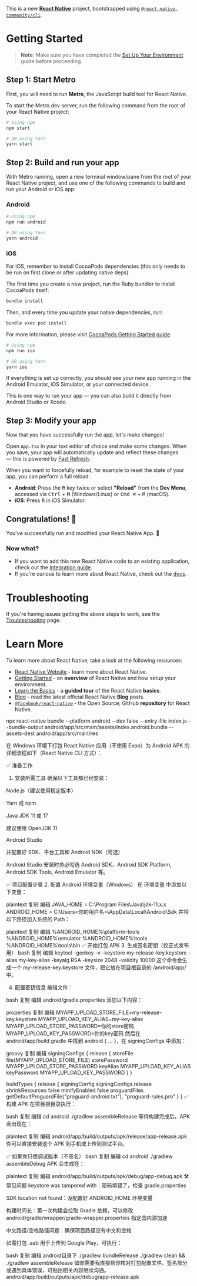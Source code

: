 This is a new [**React Native**](https://reactnative.dev) project, bootstrapped using [`@react-native-community/cli`](https://github.com/react-native-community/cli).

# Getting Started

> **Note**: Make sure you have completed the [Set Up Your Environment](https://reactnative.dev/docs/set-up-your-environment) guide before proceeding.

## Step 1: Start Metro

First, you will need to run **Metro**, the JavaScript build tool for React Native.

To start the Metro dev server, run the following command from the root of your React Native project:

```sh
# Using npm
npm start

# OR using Yarn
yarn start
```

## Step 2: Build and run your app

With Metro running, open a new terminal window/pane from the root of your React Native project, and use one of the following commands to build and run your Android or iOS app:

### Android

```sh
# Using npm
npm run android

# OR using Yarn
yarn android
```

### iOS

For iOS, remember to install CocoaPods dependencies (this only needs to be run on first clone or after updating native deps).

The first time you create a new project, run the Ruby bundler to install CocoaPods itself:

```sh
bundle install
```

Then, and every time you update your native dependencies, run:

```sh
bundle exec pod install
```

For more information, please visit [CocoaPods Getting Started guide](https://guides.cocoapods.org/using/getting-started.html).

```sh
# Using npm
npm run ios

# OR using Yarn
yarn ios
```

If everything is set up correctly, you should see your new app running in the Android Emulator, iOS Simulator, or your connected device.

This is one way to run your app — you can also build it directly from Android Studio or Xcode.

## Step 3: Modify your app

Now that you have successfully run the app, let's make changes!

Open `App.tsx` in your text editor of choice and make some changes. When you save, your app will automatically update and reflect these changes — this is powered by [Fast Refresh](https://reactnative.dev/docs/fast-refresh).

When you want to forcefully reload, for example to reset the state of your app, you can perform a full reload:

- **Android**: Press the <kbd>R</kbd> key twice or select **"Reload"** from the **Dev Menu**, accessed via <kbd>Ctrl</kbd> + <kbd>M</kbd> (Windows/Linux) or <kbd>Cmd ⌘</kbd> + <kbd>M</kbd> (macOS).
- **iOS**: Press <kbd>R</kbd> in iOS Simulator.

## Congratulations! :tada:

You've successfully run and modified your React Native App. :partying_face:

### Now what?

- If you want to add this new React Native code to an existing application, check out the [Integration guide](https://reactnative.dev/docs/integration-with-existing-apps).
- If you're curious to learn more about React Native, check out the [docs](https://reactnative.dev/docs/getting-started).

# Troubleshooting

If you're having issues getting the above steps to work, see the [Troubleshooting](https://reactnative.dev/docs/troubleshooting) page.

# Learn More

To learn more about React Native, take a look at the following resources:

- [React Native Website](https://reactnative.dev) - learn more about React Native.
- [Getting Started](https://reactnative.dev/docs/environment-setup) - an **overview** of React Native and how setup your environment.
- [Learn the Basics](https://reactnative.dev/docs/getting-started) - a **guided tour** of the React Native **basics**.
- [Blog](https://reactnative.dev/blog) - read the latest official React Native **Blog** posts.
- [`@facebook/react-native`](https://github.com/facebook/react-native) - the Open Source; GitHub **repository** for React Native.



<!-- 修改数据库后用于清空缓存？这样不会闪退 -->
npx react-native bundle --platform android --dev false --entry-file index.js --bundle-output android/app/src/main/assets/index.android.bundle --assets-dest android/app/src/main/res



在 Windows 环境下打包 React Native 应用（不使用 Expo）为 Android APK 的详细流程如下（React Native CLI 方式）：

✅ 准备工作
1. 安装所需工具
确保以下工具都已经安装：

Node.js（建议使用稳定版本）

Yarn 或 npm

Java JDK 11 或 17

建议使用 OpenJDK 11

Android Studio

并配置好 SDK、平台工具和 Android NDK（可选）

Android Studio 安装时务必勾选 Android SDK、Android SDK Platform, Android SDK Tools, Android Emulator 等。

✅ 项目配置步骤
2. 配置 Android 环境变量（Windows）
在 环境变量 中添加以下变量：

plaintext
复制
编辑
JAVA_HOME = C:\Program Files\Java\jdk-11.x.x
ANDROID_HOME = C:\Users\<你的用户名>\AppData\Local\Android\Sdk
并将以下路径加入系统的 Path：

plaintext
复制
编辑
%ANDROID_HOME%\platform-tools
%ANDROID_HOME%\emulator
%ANDROID_HOME%\tools
%ANDROID_HOME%\tools\bin
✅ 开始打包 APK
3. 生成签名密钥（仅正式发布用）
bash
复制
编辑
keytool -genkey -v -keystore my-release-key.keystore -alias my-key-alias -keyalg RSA -keysize 2048 -validity 10000
这个命令会生成一个 my-release-key.keystore 文件，把它放在项目根目录的 /android/app/ 中。

4. 配置密钥信息
编辑文件：

bash
复制
编辑
android/gradle.properties
添加以下内容：

properties
复制
编辑
MYAPP_UPLOAD_STORE_FILE=my-release-key.keystore
MYAPP_UPLOAD_KEY_ALIAS=my-key-alias
MYAPP_UPLOAD_STORE_PASSWORD=你的store密码
MYAPP_UPLOAD_KEY_PASSWORD=你的key密码
然后在 android/app/build.gradle 中找到 android { ... }，在 signingConfigs 中添加：

groovy
复制
编辑
signingConfigs {
    release {
        storeFile file(MYAPP_UPLOAD_STORE_FILE)
        storePassword MYAPP_UPLOAD_STORE_PASSWORD
        keyAlias MYAPP_UPLOAD_KEY_ALIAS
        keyPassword MYAPP_UPLOAD_KEY_PASSWORD
    }
}

buildTypes {
    release {
        signingConfig signingConfigs.release
        shrinkResources false
        minifyEnabled false
        proguardFiles getDefaultProguardFile("proguard-android.txt"), "proguard-rules.pro"
    }
}
✅ 构建 APK
在项目根目录执行：

bash
复制
编辑
cd android
./gradlew assembleRelease
等待构建完成后，APK 会出现在：

plaintext
复制
编辑
android/app/build/outputs/apk/release/app-release.apk
你可以直接安装这个 APK 到手机或上传到测试平台。

✅ 如果你只想调试版本（不签名）
bash
复制
编辑
cd android
./gradlew assembleDebug
APK 会生成在：

plaintext
复制
编辑
android/app/build/outputs/apk/debug/app-debug.apk
🛠️ 常见问题
keystore was tampered with：密码填错了，检查 gradle.properties

SDK location not found：没配置好 ANDROID_HOME 环境变量

构建时间长：第一次构建会拉取 Gradle 依赖，可以修改 android/gradle/wrapper/gradle-wrapper.properties 指定国内源加速

中文路径/空格路径问题：确保项目路径没有中文和空格

如需打包 .aab 用于上传到 Google Play，可执行：

bash
复制
编辑
android目录下
./gradlew bundleRelease
 ./gradlew clean && ./gradlew assembleRelease
如你需要我直接帮你核对打包配置文件、签名部分或遇到具体错误，可贴出相关内容继续沟通。
android/app/build/outputs/apk/debug/app-release.apk
